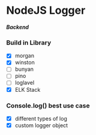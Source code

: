 # NodeJS Logger

**_Backend_**

### Build in Library

- [x] morgan
- [x] winston
- [ ] bunyan
- [ ] pino
- [ ] loglavel
- [x] ELK Stack

### Console.log() best use case

- [x] different types of log
- [x] custom logger object
